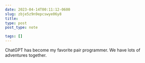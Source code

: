 ```yaml
---
date: 2023-04-14T00:11:12-0600
slug: zbje5z9n9epcswye06y8
title: 
type: post
post_type: note

tags: []
---
```

ChatGPT has become my favorite pair programmer. We have lots of adventures together.



